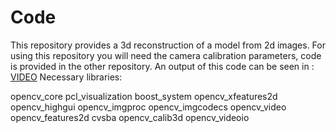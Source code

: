 # Code
This repository provides a 3d reconstruction of a model from 2d images. For using this repository you will need the camera calibration parameters, code is provided in the other repository. An output of this code can be seen in : [VIDEO](https://www.youtube.com/watch?v=yXkHJ7g3-6k)
Necessary libraries:

opencv_core
pcl_visualization
boost_system
opencv_xfeatures2d
opencv_highgui
opencv_imgproc
opencv_imgcodecs
opencv_video
opencv_features2d
cvsba
opencv_calib3d
opencv_videoio
